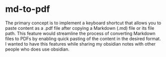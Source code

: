 # md-to-pdf

The primary concept is to implement a keyboard shortcut that allows you to paste content as a .pdf file after copying a Markdown (.md) file or its file path. This feature would streamline the process of converting Markdown files to PDFs by enabling quick pasting of the content in the desired format. I wanted to have this features while sharing my obsidian notes with other people who does use obsidian. 